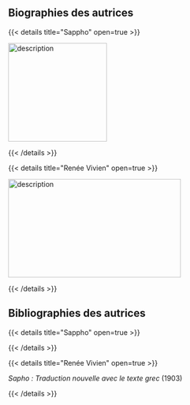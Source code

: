 ## Biographies des autrices


{{< details title="Sappho" open=true >}}

<img src="../images/imagesappho.jpg" alt="description" width="200" height="200" />

{{< /details >}}

{{< details title="Renée Vivien" open=true >}}

<img src="../images/imagereneevivien.jpg" alt="description" width="350" height="200" />

{{< /details >}}


## Bibliographies des autrices

{{< details title="Sappho" open=true >}}

{{< /details >}}


{{< details title="Renée Vivien" open=true >}}

*Sapho : Traduction nouvelle avec le texte grec* (1903)

{{< /details >}}
